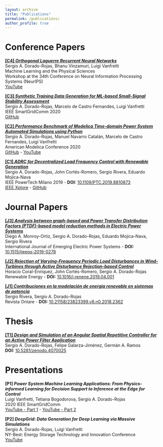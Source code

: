```yaml
---
layout: archive
title: "Publications"
permalink: /publications/
author_profile: true
---
```


Conference Papers
=====================

[**[C4] _Orthogonal Laguerre Recurrent Neural Networks_**](https://ml4physicalsciences.github.io/2020/files/NeurIPS_ML4PS_2020_85.pdf) \
Sergio A. Dorado-Rojas, Bhanu Vinzamuri, Luigi Vanfretti \
Machine Learning and the Physical Sciences \
Workshop at the 34th Conference on Neural Information Processing Systems (NeurIPS) \
[YouTube](https://www.youtube.com/watch?v=iVfiehz5DBw)

[**[C3] _Synthetic Training Data Generation for ML-based Small-Signal Stability Assessment_**](https://sergio-dorado.github.io/files/conf/CONF00003_SD_MCF_LV_SGC2020_SSAwML.pdf) \
Sergio A. Dorado-Rojas, Marcelo de Castro Fernandes, Luigi Vanfretti \
IEEE SmartGridComm 2020 \
[GitHub]()

[**[C2] _Performance Benchmark of Modelica Time-domain Power System Automated Simulations using Python_**](https://sergio-dorado.github.io/files/conf/CONF00002_SD_MNC_MC_LV_AMC2020_Modelica_SimPerformance.pdf) \
Sergio A. Dorado-Rojas, Manuel Navarro Catalán, Marcelo de Castro Fernandes, Luigi Vanfretti \
American Modelica Conference 2020 \
[GitHub](https://github.com/ALSETLab/Time-Domain-Simulation-Performance-Benchmark) - [YouTube](https://www.youtube.com/watch?v=1WaauLc3xpc)

[**[C1] _ADRC for Decentralized Load Frequency Control with Renewable Generation_**](https://sergio-dorado.github.io/files/conf/CONF00001_SD_JACR_SR_EMN_PT2019_ADRC_LFC.pdf) \
Sergio A. Dorado-Rojas, John Cortés-Romero, Sergio Rivera, Eduardo Mojica-Nava \
IEEE PowerTech Milano 2019  - **DOI:** [10.1109/PTC.2019.8810873](https://doi.org/10.1109/PTC.2019.8810873) \
[IEEE Xplore](https://ieeexplore.ieee.org/document/8810873) - [GitHub](https://github.com/sergio-dorado/ADRC-for-LFC-with_Renewable-Integration)

Journal Papers
=====================

[**[J3] _Analysis between graph-based and Power Transfer Distribution Factors (PTDF)-based model reduction methods in Electric Power Systems_**](https://www.degruyter.com/view/journals/ijeeps/21/3/article-20190278.xml) \
Diego A. Monroy-Ortiz, Sergio A. Dorado-Rojas, Eduardo Mojica-Nava, Sergio Rivera \
International Journal of Emerging Electric Power Systems - **DOI:** [10.1515/ijeeps-2019-0278](https://doi.org/10.1515/ijeeps-2019-0278)

[**[J2] _Rejection of Varying-Frequency Periodic Load Disturbances in Wind-Turbines through Active Disturbance Rejection-based Control_**](https://www.sciencedirect.com/science/article/abs/pii/S0960148119304744) \
Horacio Coral-Enríquez, John Cortés-Romero, Sergio A. Dorado-Rojas \
Renewable Energy - **DOI:** [10.1016/j.renene.2019.04.001](https://doi.org/10.1016/j.renene.2019.04.001)

[**[J1] _Contribuciones en la modelación de energía renovable en sistemas de potencia_**](https://sergio-dorado.github.io/files/jour/J00001_SR_SD_Ontare_CMER.pdf) \
Sergio Rivera, Sergio A. Dorado-Rojas \
Revista Ontare - **DOI:** [10.21158/23823399.v6.n0.2018.2362](https://doi.org/10.21158/23823399.v6.n0.2018.2362)

Thesis
=====================

[**[T1] _Design and Simulation of an Angular Spatial Repetitive Controller for an Active Power Filter Application_**](https://sergio-dorado.github.io/files/thesis/T01_ASRC_for_APF.pdf) \
Sergio A. Dorado-Rojas, Felipe Galarza-Jiménez, Germán A. Ramos \
**DOI:** [10.5281/zenodo.4070025](https://zenodo.org/badge/latestdoi/219610336)

Presentations
=====================

**[P1] _Power System Machine Learning Applications: From Physics-informed Learning for Decision Support to Inference at the Edge for Control_** \
Luigi Vanfretti, Tetiana Bogodorova, Sergio A. Dorado-Rojas \
2020 IEEE SmartGridComm \
[YouTube - Part 1](https://www.youtube.com/watch?v=evkjow9j3Bg) - [YouTube - Part 2](https://www.youtube.com/watch?v=AIWqr2rToTM)

**[P2] _DeepGrid: Data Generation for Deep Learning via Massive Simulations_** \
Sergio A. Dorado-Rojas, Luigi Vanfretti \
NY-Best: Energy Storage Technology and Innovation Conference \
[YouTube](https://www.youtube.com/watch?v=ksQgUPUgxKY&t=234s)
